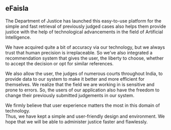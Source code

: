 ## eFaisla
The Department of Justice has launched this easy-to-use platform for the simple and fast retrieval of previously judged cases also helps them provide justice with the help of technological advancements in the field of Artificial Intelligence.<br/>

We have acquired quite a bit of accuracy via our technology, but we always trust that human precision is irreplaceable. So we’ve also integrated a recommendation system that gives the user, the liberty to choose, whether to accept the decision or opt for similar references.<br/>

We also allow the user, the judges of numerous courts throughout India,  to provide data to our system to make it better and more efficient for themselves. We realize that the field we are working in is sensitive and prone to errors. So, the users of our application also have the freedom to change their previously submitted judgements in our system.<br/>

We firmly believe that user experience matters the most in this domain of technology.<br/>
Thus, we have kept a simple and user-friendly design and environment. We hope that we will be able to administer justice faster and flawlessly.<br/>
